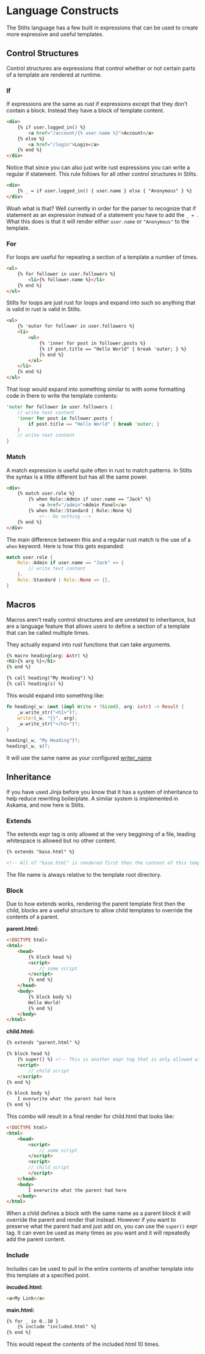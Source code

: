 # Language Constructs

The Stilts language has a few built in expressions that can be used
to create more expressive and useful templates.

## Control Structures

Control structures are expressions that control whether or not certain
parts of a template are rendered at runtime.

### If

If expressions are the same as rust if expressions except that they don't contain a block.
Instead they have a block of template content.
```html
<div>
    {% if user.logged_in() %}
        <a href="/account/{% user.name %}">Account</a>
    {% else %}
        <a href="/login">Login</a>
    {% end %}
</div>
```

Notice that since you can also just write rust expressions you can write a regular if statement.
This rule follows for all other control structures in Stilts.

```html
<div>
    {% _ = if user.logged_in() { user.name } else { "Anonymous" } %}
</div>
```

Woah what is that? Well currently in order for the parser to recognize that
if statement as an expression instead of a statement you have to add the `_ = `.
What this does is that it will render either `user.name` or `"Anonymous"` to
the template.

### For

For loops are useful for repeating a section of a template a number of times.
```html
<ul>
    {% for follower in user.followers %}
        <li>{% follower.name %}</li>
    {% end %}
</ul>
```

Stilts for loops are just rust for loops and expand into such so anything
that is valid in rust is valid in Stilts.

```html
<ul>
    {% 'outer for follower in user.followers %}
    <li>
        <ul>
            {% 'inner for post in follower.posts %}
            {% if post.title == "Hello World" { break 'outer; } %}
            {% end %}
        </ul>
    </li>
    {% end %}
</ul>
```

That loop would expand into something similar to
with some formatting code in there to write the template
contents:
```rust
'outer for follower in user.followers {
    // write text content
    'inner for post in follower.posts {
        if post.title == "Hello World" { break 'outer; }
    }
    // write text content
}
```

### Match

A match expression is useful quite often in rust to 
match patterns. In Stilts the syntax is a little different
but has all the same power.

```html
<div>
    {% match user.role %}
        {% when Role::Admin if user.name == "Jack" %}
            <a href="/admin">Admin Panel</a>
        {% when Role::Standard | Role::None %}
            <!-- Do nothing -->
    {% end %}
</div>
```

The main difference between this and a regular rust match
is the use of a `when` keyword. Here is how this gets expanded:

```rust
match user.role {
    Role::Admin if user.name == "Jack" => {
        // write text content
    },
    Role::Standard | Role::None => {},
}
```

## Macros

Macros aren't really control structures and are unrelated to inheritance, but are
a language feature that allows users to define a section of a template that can be
called multiple times.

They actually expand into rust functions that can take arguments.

```html
{% macro heading(arg: &str) %}
<h1>{% arg %}</h1>
{% end %}

{% call heading("My Heading") %}
{% call heading(s) %}
```

This would expand into something like:
```rust
fn heading(_w: &mut (impl Write + ?Sized), arg: &str) -> Result {
    _w.write_str("<h1>")?;
    write!(_w, "{}", arg);
    _w.write_str("</h1>")?;
}

heading(_w, "My Heading")?;
heading(_w, s)?;
```

It will use the same name as your configured [writer_name](./configuration.md)

## Inheritance

If you have used Jinja before you know that it has a system of inheritance to
help reduce rewriting boilerplate. A similar system is implemented in Askama,
and now here is Stilts.

### Extends

The extends expr tag is only allowed at the very beggining of a file, leading whitespace
is allowed but no other content.

```html
{% extends "base.html" %}

<!-- All of "base.html" is rendered first then the content of this template -->
```

The file name is always relative to the template root directory.

### Block

Due to how extends works, rendering the parent template first then the child,
blocks are a useful structure to allow child templates to override the contents
of a parent.

**parent.html:**
```html
<!DOCTYPE html>
<html>
    <head>
        {% block head %}
        <script>
            // some script
        </script>
        {% end %}
    </head>
    <body>
        {% block body %}
        Hello World!
        {% end %}
    </body>
</html>
```

**child.html:**
```html
{% extends "parent.html" %}

{% block head %}
    {% super() %} <!-- This is another expr tag that is only allowed within blocks -->
    <script>
        // child script
    </script>
{% end %}

{% block body %}
    I overwrite what the parent had here
{% end %}
```

This combo will result in a final render for child.html that looks like:

```html
<!DOCTYPE html>
<html>
    <head>
        <script>
            // some script
        </script>
        <script>
        // child script
        </script>
    </head>
    <body>
        I overwrite what the parent had here
    </body>
</html>
```

When a child defines a block with the same name as a parent block it will
override the parent and render that instead. However if you want to preserve
what the parent had and just add on, you can use the `super()` expr tag.
It can even be used as many times as you want and it will repeatedly add the
parent content.

### Include

Includes can be used to pull in the entire contents of another template into
this template at a specified point.

**incuded.html:**
```html
<a>My Link</a>
```

**main.html:**
```html
{% for _ in 0..10 }
    {% include "included.html" %}
{% end %}
```

This would repeat the contents of the included
html 10 times.
